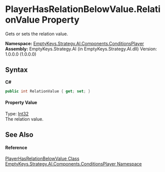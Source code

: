# PlayerHasRelationBelowValue.RelationValue Property 
 

Gets or sets the relation value.

**Namespace:**&nbsp;<a href="N_EmptyKeys_Strategy_AI_Components_ConditionsPlayer">EmptyKeys.Strategy.AI.Components.ConditionsPlayer</a><br />**Assembly:**&nbsp;EmptyKeys.Strategy.AI (in EmptyKeys.Strategy.AI.dll) Version: 1.0.0.0 (1.0.0.0)

## Syntax

**C#**<br />
``` C#
public int RelationValue { get; set; }
```


#### Property Value
Type: <a href="http://msdn2.microsoft.com/en-us/library/td2s409d" target="_blank">Int32</a><br />The relation value.

## See Also


#### Reference
<a href="T_EmptyKeys_Strategy_AI_Components_ConditionsPlayer_PlayerHasRelationBelowValue">PlayerHasRelationBelowValue Class</a><br /><a href="N_EmptyKeys_Strategy_AI_Components_ConditionsPlayer">EmptyKeys.Strategy.AI.Components.ConditionsPlayer Namespace</a><br />